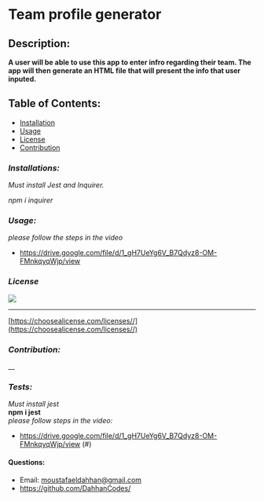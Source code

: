 
  # **Team profile generator**

  ## **Description:**
 **A user will be able to use this app to enter infro regarding their team. The app will then generate an HTML file that will present the info that user inputed.**

  ## Table of Contents:
   - [Installation](#installion)
   - [Usage](#usage)
   - [License](#license)
   - [Contribution](#contribution)

  ### *Installations:*

  _Must install Jest and Inquirer._ <br/>
  
  _npm i inquirer_

  ### *Usage:*
  _please follow the steps in the video_
  - https://drive.google.com/file/d/1_gH7UeYg6V_B7Qdyz8-OM-FMnkqyqWjp/view

  ### *License*
  
  
  ![](https://img.shields.io/badge/license--green)
  
  
  ******

  
  [https://choosealicense.com/licenses//](https://choosealicense.com/licenses//)
  

  
  
  ### *Contribution:*
  __

  ### *Tests:*
  _Must install jest_<br/>
  __npm i jest__<br/>
  _please follow steps in the video:_
  - https://drive.google.com/file/d/1_gH7UeYg6V_B7Qdyz8-OM-FMnkqyqWjp/view
  (#)

  #### Questions:
 - Email: moustafaeldahhan@gmail.com
 - https://github.com/DahhanCodes/


